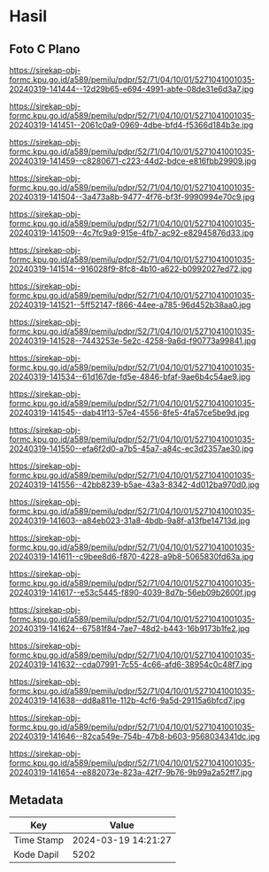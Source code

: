 # Hasil

## Foto C Plano

https://sirekap-obj-formc.kpu.go.id/a589/pemilu/pdpr/52/71/04/10/01/5271041001035-20240319-141444--12d29b65-e694-4991-abfe-08de31e6d3a7.jpg

https://sirekap-obj-formc.kpu.go.id/a589/pemilu/pdpr/52/71/04/10/01/5271041001035-20240319-141451--2061c0a9-0969-4dbe-bfd4-f5366d184b3e.jpg

https://sirekap-obj-formc.kpu.go.id/a589/pemilu/pdpr/52/71/04/10/01/5271041001035-20240319-141459--c8280671-c223-44d2-bdce-e816fbb29909.jpg

https://sirekap-obj-formc.kpu.go.id/a589/pemilu/pdpr/52/71/04/10/01/5271041001035-20240319-141504--3a473a8b-9477-4f76-bf3f-9990994e70c9.jpg

https://sirekap-obj-formc.kpu.go.id/a589/pemilu/pdpr/52/71/04/10/01/5271041001035-20240319-141509--4c7fc9a9-915e-4fb7-ac92-e82945876d33.jpg

https://sirekap-obj-formc.kpu.go.id/a589/pemilu/pdpr/52/71/04/10/01/5271041001035-20240319-141514--916028f9-8fc8-4b10-a622-b0992027ed72.jpg

https://sirekap-obj-formc.kpu.go.id/a589/pemilu/pdpr/52/71/04/10/01/5271041001035-20240319-141521--5ff52147-f866-44ee-a785-96d452b38aa0.jpg

https://sirekap-obj-formc.kpu.go.id/a589/pemilu/pdpr/52/71/04/10/01/5271041001035-20240319-141528--7443253e-5e2c-4258-9a6d-f90773a99841.jpg

https://sirekap-obj-formc.kpu.go.id/a589/pemilu/pdpr/52/71/04/10/01/5271041001035-20240319-141534--61d167de-fd5e-4846-bfaf-9ae6b4c54ae9.jpg

https://sirekap-obj-formc.kpu.go.id/a589/pemilu/pdpr/52/71/04/10/01/5271041001035-20240319-141545--dab41f13-57e4-4556-8fe5-4fa57ce5be9d.jpg

https://sirekap-obj-formc.kpu.go.id/a589/pemilu/pdpr/52/71/04/10/01/5271041001035-20240319-141550--efa6f2d0-a7b5-45a7-a84c-ec3d2357ae30.jpg

https://sirekap-obj-formc.kpu.go.id/a589/pemilu/pdpr/52/71/04/10/01/5271041001035-20240319-141556--42bb8239-b5ae-43a3-8342-4d012ba970d0.jpg

https://sirekap-obj-formc.kpu.go.id/a589/pemilu/pdpr/52/71/04/10/01/5271041001035-20240319-141603--a84eb023-31a8-4bdb-9a8f-a13fbe14713d.jpg

https://sirekap-obj-formc.kpu.go.id/a589/pemilu/pdpr/52/71/04/10/01/5271041001035-20240319-141611--c9bee8d6-f870-4228-a9b8-5065830fd63a.jpg

https://sirekap-obj-formc.kpu.go.id/a589/pemilu/pdpr/52/71/04/10/01/5271041001035-20240319-141617--e53c5445-f890-4039-8d7b-56eb09b2600f.jpg

https://sirekap-obj-formc.kpu.go.id/a589/pemilu/pdpr/52/71/04/10/01/5271041001035-20240319-141624--67581f84-7ae7-48d2-b443-16b9173b1fe2.jpg

https://sirekap-obj-formc.kpu.go.id/a589/pemilu/pdpr/52/71/04/10/01/5271041001035-20240319-141632--cda07991-7c55-4c66-afd6-38954c0c48f7.jpg

https://sirekap-obj-formc.kpu.go.id/a589/pemilu/pdpr/52/71/04/10/01/5271041001035-20240319-141638--dd8a811e-112b-4cf6-9a5d-29115a6bfcd7.jpg

https://sirekap-obj-formc.kpu.go.id/a589/pemilu/pdpr/52/71/04/10/01/5271041001035-20240319-141646--82ca549e-754b-47b8-b603-9568034341dc.jpg

https://sirekap-obj-formc.kpu.go.id/a589/pemilu/pdpr/52/71/04/10/01/5271041001035-20240319-141654--e882073e-823a-42f7-9b76-9b99a2a52ff7.jpg


## Metadata

| Key        | Value               |
| ---------- | ------------------- |
| Time Stamp | 2024-03-19 14:21:27 |
| Kode Dapil | 5202                |



